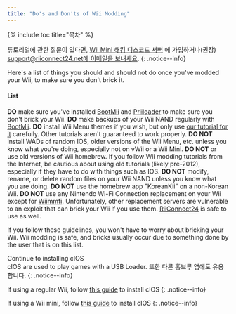```yaml
---
title: "Do's and Don'ts of Wii Modding"
---
```


{% include toc title="목차" %}

튜토리얼에 관한 질문이 있다면, [Wii Mini 해킹 디스코드 서버](https://discord.gg/rc24) 에 가입하거나(권장) [support@riiconnect24.net에 이메일을 보내세요](mailto:support@riiconnect24.net).
{: .notice--info}

Here's a list of things you should and should not do once you've modded your Wii, to make sure you don't brick it.

#### List
**DO** make sure you've installed [BootMii](/bootmii) and [Priiloader](/priiloader) to make sure you don't brick your Wii. **DO** make backups of your Wii NAND regularly with [BootMii](/bootmii). **DO** install Wii Menu themes if you wish, but only use [our tutorial for it](/themes) carefully. Other tutorials aren't guaranteed to work properly. **DO NOT** install WADs of random IOS, older versions of the Wii Menu, etc. unless you know what you're doing, especially not on vWii or a Wii Mini. **DO NOT** or use old versions of Wii homebrew. If you follow Wii modding tutorials from the Internet, be cautious about using old tutorials (likely pre-2012), especially if they have to do with things such as IOS. **DO NOT** modify, rename, or delete random files on your Wii NAND unless you know what you are doing. **DO NOT** use the homebrew app "KoreanKii" on a non-Korean Wii. **DO NOT** use any Nintendo Wi-Fi Connection replacement on your Wii except for [Wiimmfi](/wiimmfi). Unfortunately, other replacement servers are vulnerable to an exploit that can brick your Wii if you use them. [RiiConnect24](/riiconnect24) is safe to use as well.

If you follow these guidelines, you won't have to worry about bricking your Wii. Wii modding is safe, and bricks usually occur due to something done by the user that is on this list.

Continue to installing cIOS<br> cIOS are used to play games with a USB Loader. 또한 다른 홈브루 앱에도 유용합니다.
{: .notice--info}

If using a regular Wii, follow [this guide](cios) to install cIOS
{: .notice--info}

If using a Wii mini, follow [this guide](cios-mini) to install cIOS
{: .notice--info}
